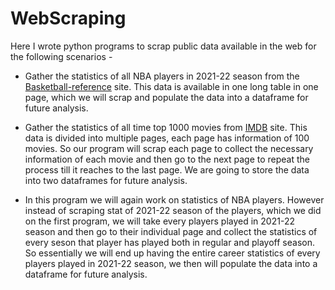 # WebScraping

Here I wrote python programs to scrap public data available in the web for the following scenarios -

* Gather the statistics of all NBA players in 2021-22 season from the [Basketball-reference](https://www.basketball-reference.com/leagues/NBA_2022_totals.html) site. This data is available in one long table in one page, which we will scrap and populate the data into a dataframe for future analysis.

* Gather the statistics of all time top 1000 movies from [IMDB](https://www.imdb.com/list/ls006266261/) site. This data is divided into multiple pages, each page has information of 100 movies. So our program will scrap each page to collect the necessary information of each movie and then go to the next page to repeat the process till it reaches to the last page. We are going to store the data into two dataframes for future analysis.
 
* In this program we will again work on statistics of NBA players. However instead of scraping stat of 2021-22 season of the players, which we did on the first program, we will take every players played in 2021-22 season and then go to their individual page and collect the statistics of every seson that player has played both in regular and playoff season. So essentially we will end up having the entire career statistics of every players played in 2021-22 season, we then will populate the data into a dataframe for future analysis.
